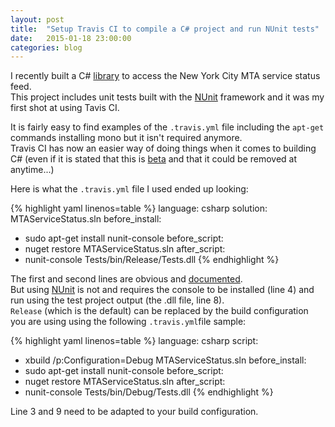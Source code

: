 ```yaml
---
layout: post
title:  "Setup Travis CI to compile a C# project and run NUnit tests"
date:   2015-01-18 23:00:00
categories: blog
---
```

I recently built a C# [library] to access the New York City MTA service status feed.  
This project includes unit tests built with the [NUnit] framework and it was my first shot at using Tavis CI.  

It is fairly easy to find examples of the `.travis.yml` file including the `apt-get` commands installing mono but it isn't required anymore.  
Travis CI has now an easier way of doing things when it comes to building C# (even if it is stated that this is [beta][doc] and that it could be removed at anytime...)

Here is what the `.travis.yml` file I used ended up looking:

{% highlight yaml linenos=table %}
language: csharp
solution: MTAServiceStatus.sln
before_install:
  - sudo apt-get install nunit-console
before_script:
  - nuget restore MTAServiceStatus.sln
after_script:
  - nunit-console Tests/bin/Release/Tests.dll
{% endhighlight %}

The first and second lines are obvious and [documented][doc].  
But using [NUnit] is not and requires the console to be installed (line 4) and run using the test project output (the .dll file, line 8).  
`Release` (which is the default) can be replaced by the build configuration you are using using the following `.travis.yml`file sample:

{% highlight yaml linenos=table %}
language: csharp
script:
  - xbuild /p:Configuration=Debug MTAServiceStatus.sln
before_install:
  - sudo apt-get install nunit-console
before_script:
  - nuget restore MTAServiceStatus.sln
after_script:
  - nunit-console Tests/bin/Debug/Tests.dll
{% endhighlight %}

Line 3 and 9 need to be adapted to your build configuration.

[NUnit]:        http://www.nunit.org/
[library]:      https://github.com/cheesemacfly/MTAServiceStatus
[doc]:          http://docs.travis-ci.com/user/languages/csharp/
